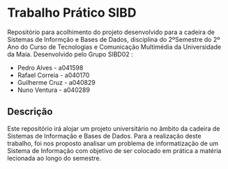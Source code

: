 # Trabalho Prático SIBD
Repositório para acolhimento do projeto desenvolvido para a cadeira de Sistemas de Informção e Bases de Dados, disciplina do 2ºSemestre do 2º Ano do Curso de Tecnologias e Comunicação Multimédia da Universidade da Maia. 
Desenvolvido pelo Grupo SIBD02 : 
* Pedro Alves - a041598
* Rafael Correia - a040170
* Guilherme Cruz - a040829
* Nuno Ventura - a040289

## Descrição 
Este repositório irá alojar um projeto universitário no âmbito da cadeira de Sistemas de Informação e Bases de Dados. 
Para a realização deste trabalho, foi nos proposto analisar um problema de informatização de um Sistema de Informação com objetivo de ser colocado em prática a matéria lecionada ao longo do semestre. 